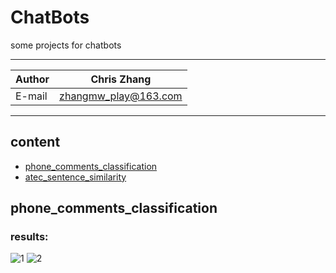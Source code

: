 ChatBots
===========================
some projects for chatbots 

****
	
|Author|Chris Zhang|
|---|---
|E-mail|zhangmw_play@163.com


****
## content
* [phone_comments_classification](#phone_comments_classification)
* [atec_sentence_similarity](#atec_sentence_similarity)

phone_comments_classification
-----------
### results:
![1](https://github.com/Chriszhangmw/ChatBots/phone_comments_classification/loss.png)
![2](https://github.com/Chriszhangmw/ChatBots/phone_comments_classification/myplot22.png)
